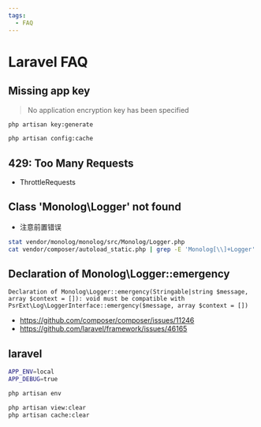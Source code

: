 ```yaml
---
tags:
  - FAQ
---
```


# Laravel FAQ

## Missing app key

> No application encryption key has been specified

```bash
php artisan key:generate

php artisan config:cache
```

## 429: Too Many Requests

- ThrottleRequests

## Class 'Monolog\Logger' not found

- 注意前置错误

```bash
stat vendor/monolog/monolog/src/Monolog/Logger.php
cat vendor/composer/autoload_static.php | grep -E 'Monolog[\\]+Logger' # 确保存在
```

## Declaration of Monolog\Logger::emergency

```
Declaration of Monolog\Logger::emergency(Stringable|string $message, array $context = []): void must be compatible with PsrExt\Log\LoggerInterface::emergency($message, array $context = [])
```


- https://github.com/composer/composer/issues/11246
- https://github.com/laravel/framework/issues/46165

## laravel

```bash
APP_ENV=local
APP_DEBUG=true
```

```bash
php artisan env

php artisan view:clear
php artisan cache:clear
```
